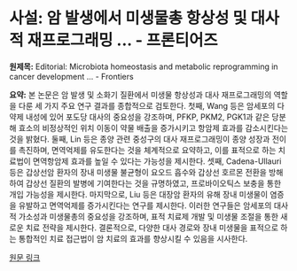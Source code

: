 # 사설: 암 발생에서 미생물총 항상성 및 대사적 재프로그래밍 ... - 프론티어즈

**원제목:** Editorial: Microbiota homeostasis and metabolic reprogramming in cancer development ... - Frontiers

**요약:** 본 논문은 암 발생 및 소화기 질환에서 미생물 항상성과 대사 재프로그래밍의 역할을 다룬 세 가지 주요 연구 결과를 종합적으로 검토한다.  첫째, Wang 등은 암세포의 다약제 내성에 있어 포도당 대사의 중요성을 강조하며, PFKP, PKM2, PGK1과 같은 당분해 효소의 비정상적인 위치 이동이 약물 배출을 증가시키고 항암제 효과를 감소시킨다는 것을 밝혔다.  둘째, Lin 등은 종양 관련 중성구의 대사 재프로그래밍이 종양 성장과 전이를 촉진하며, 면역억제를 유도한다는 것을 체계적으로 요약하고, 이를 표적으로 하는 치료법이 면역항암제 효과를 높일 수 있다는 가능성을 제시한다.  셋째, Cadena-Ullauri 등은 갑상선암 환자의 장내 미생물 불균형이 요오드 흡수와 갑상선 호르몬 전환을 방해하여 갑상선 질환의 발병에 기여한다는 것을 규명하였고, 프로바이오틱스 보충을 통한 개입 가능성을 제시한다.  마지막으로, Liu 등은 대장암 환자의 유해 장내 미생물이 염증을 유발하고 면역억제를 증가시킨다는 연구를 제시한다. 이러한 연구들은 암세포의 대사적 가소성과 미생물총의 중요성을 강조하며, 표적 치료제 개발 및 미생물 조절을 통한 새로운 치료 전략을 제시한다.  결론적으로, 다양한 대사 경로와 장내 미생물을 표적으로 하는 통합적인 치료 접근법이 암 치료의 효과를 향상시킬 수 있음을 시사한다.

[원문 링크](https://www.frontiersin.org/journals/cell-and-developmental-biology/articles/10.3389/fcell.2025.1653798/full)
